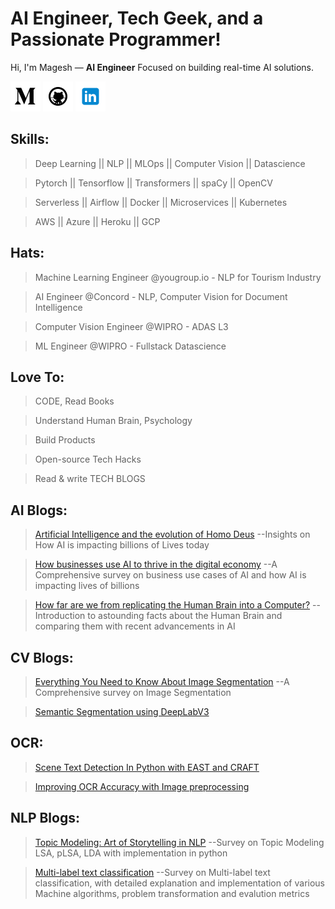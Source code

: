[2.1]: https://github.com/MageshDominator/MageshDominator/blob/master/assets/github.png (github)
[4.1]: https://github.com/MageshDominator/MageshDominator/blob/master/assets/medium.png (medium)
[5.1]: https://github.com/MageshDominator/MageshDominator/blob/master/assets/linkedin.png (linkedin)

[4]: http://www.medium.com/@MageshDominator
[2]: https://www.github.com/MageshDominator
[5]: https://www.linkedin.com/in/magesh2921

# AI Engineer, Tech Geek, and a Passionate Programmer!

Hi, I'm Magesh — **AI Engineer** Focused on building real-time AI solutions.

[![medium MageshDominator][4.1]][4]
[![github MageshDominator][2.1]][2]
[![linkedin MageshDominator][5.1]][5]

## Skills:

> Deep Learning || NLP || MLOps || Computer Vision || Datascience

> Pytorch || Tensorflow || Transformers || spaCy || OpenCV

> Serverless || Airflow || Docker || Microservices || Kubernetes

> AWS || Azure || Heroku || GCP


## Hats:
> Machine Learning Engineer @yougroup.io - NLP for Tourism Industry

> AI Engineer @Concord - NLP, Computer Vision for Document Intelligence

> Computer Vision Engineer @WIPRO - ADAS L3

> ML Engineer @WIPRO - Fullstack Datascience


## Love To:

> CODE, Read Books

> Understand Human Brain, Psychology

> Build Products

> Open-source Tech Hacks

> Read & write TECH BLOGS

## AI Blogs:
> [Artificial Intelligence and the evolution of Homo Deus](https://medium.com/technovators/artificial-intelligence-and-the-evolution-of-homo-deus-da789b9696c0) --Insights on How AI is impacting billions of Lives today

> [How businesses use AI to thrive in the digital economy](https://medium.com/technovators/how-businesses-use-ai-to-thrive-in-the-new-economy-f6e7ae326aa7) --A Comprehensive survey on business use cases of AI and how AI is impacting lives of billions

> [How far are we from replicating the Human Brain into a Computer?](https://medium.com/technovators/how-far-are-we-from-replicating-human-brain-into-a-computer-7bd346dead3) --Introduction to astounding facts about the Human Brain and comparing them with recent advancements in AI

## CV Blogs:
> [Everything You Need to Know About Image Segmentation](https://medium.com/technovators/everything-you-need-to-know-about-image-segmentation-c684a3a61df7) --A Comprehensive survey on Image Segmentation

> [Semantic Segmentation using DeepLabV3](https://medium.com/technovators/semantic-segmentation-using-deeplabv3-ce68621e139e)

## OCR:
> [Scene Text Detection In Python with EAST and CRAFT](https://medium.com/technovators/scene-text-detection-in-python-with-east-and-craft-cbe03dda35d5)

> [Improving OCR Accuracy with Image preprocessing](https://medium.com/technovators/survey-on-image-preprocessing-techniques-to-improve-ocr-accuracy-616ddb931b76)

## NLP Blogs:
> [Topic Modeling: Art of Storytelling in NLP](https://medium.com/@MageshDominator/topic-modeling-art-of-storytelling-in-nlp-4dc83e96a987) --Survey on Topic Modeling LSA, pLSA, LDA with implementation in python

> [Multi-label text classification](https://medium.com/@MageshDominator/machine-learning-based-multi-label-text-classification-9a0e17f88bb4) --Survey on Multi-label text classification, with detailed explanation and implementation of various Machine algorithms, problem transformation and evalution metrics
